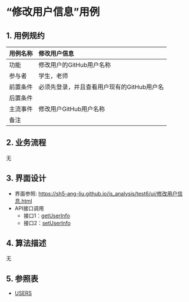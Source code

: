 # “修改用户信息”用例
## 1. 用例规约

| 用例名称 | 修改用户信息                               |
| -------- | :----------------------------------------- |
| 功能     | 修改用户的GitHub用户名称                   |
| 参与者   | 学生，老师                                 |
| 前置条件 | 必须先登录，并且查看用户现有的GitHub用户名 |
| 后置条件 |                                            |
| 主流事件 | 修改用户GitHub用户名称                     |
| 备注     |                                            |

## 2. 业务流程
无

## 3. 界面设计
- 界面参照: https://sh5-ang-liu.github.io/is_analysis/test6/ui/修改用户信息.html
- API接口调用
    - 接口1：[getUserInfo](../接口/getUserInfo.md)
    - 接口2：[setUserInfo](../接口/setUserInfo.md)

## 4. 算法描述
无
    
## 5. 参照表
- [USERS](../数据库设计.md/#USERS)